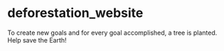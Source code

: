 # deforestation_website
To create new goals and for every goal accomplished, a tree is planted. Help save the Earth!
